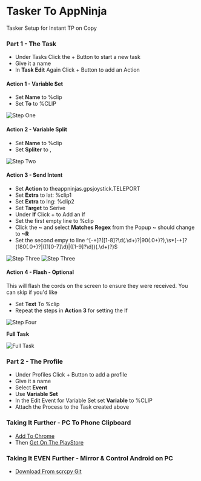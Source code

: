 # Tasker To AppNinja
Tasker Setup for Instant TP on Copy

### Part 1 - The Task
* Under Tasks Click the + Button to start a new task
* Give it a name
* In **Task Edit** Again Click + Button to add an Action

#### Action 1 - Variable Set
* Set **Name** to %clip
* Set **To** to %CLIP

![Step One](/img/1.png)

#### Action 2 - Variable Split
* Set **Name** to %clip
* Set **Spliter** to ,

![Step Two](/img/2.png)

#### Action 3 - Send Intent
* Set **Action** to theappninjas.gpsjoystick.TELEPORT
* Set **Extra** to lat: %clip1
* Set **Extra** to lng: %clip2
* Set **Target** to Serive
* Under **If** Click + to Add an If
 * Set the first empty line to %clip
 * Click the **~** and select **Matches Regex** from the Popup **~** should change to **~R**
 * Set the second empy to line ^[-+]?([1-8]?\d(.\d+)?|90(.0+)?),\s*[-+]?(180(.0+)?|((1[0-7]\d)|([1-9]?\d))(.\d+)?)$
 
![Step Three](/img/3-1.png)
![Step Three](/img/3-2.png)

#### Action 4 - Flash - Optional
This will flash the cords on the screen to ensure they were received. You can skip if you'd  like
* Set **Text** To %clip
* Repeat the steps in **Action 3** for setting the If

![Step Four](/img/4.png)


**Full Task**

![Full Task](/img/full_task.png)


### Part 2 - The Profile
* Under Profiles Click + Button to add a profile
* Give it a name
* Select **Event**
* Use **Variable Set**
 * In the Edit Event for Variable Set set **Variable** to %CLIP
* Attach the Process to the Task created above 

### Taking It Further - PC To Phone Clipboard
* [Add To Chrome](https://chrome.google.com/webstore/detail/clipbrd-beta/febnkhppinonnjgfjdigiipdajophkkk)
* Then [Get On The PlayStore](https://play.google.com/store/apps/details?id=com.clipbrd&hl=en_US)

### Taking It EVEN Further - Mirror & Control Android on PC
* [Download From scrcpy Git](https://github.com/Genymobile/scrcpy)










